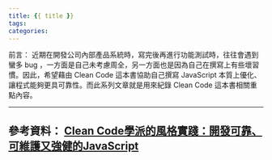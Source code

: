```yaml
---
title: {{ title }}
tags:
categories:
---
```

前言：
近期在開發公司內部產品系統時，寫完後再進行功能測試時，往往會遇到蠻多 bug ，一方面是自己未考慮周全，另一方面也是因為自己在撰寫上有些壞習慣。因此，希望藉由 Clean Code 這本書協助自己撰寫 JavaScript 本質上優化、讓程式能夠更具可靠性。而此系列文章就是用來紀錄 Clean Code 這本書相關重點內容。
<!-- more -->
---
參考資料：
[Clean Code學派的風格實踐：開發可靠、可維護又強健的JavaScript](https://www.books.com.tw/products/0010886265?loc=M_0009_020)
---
